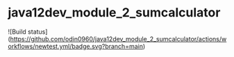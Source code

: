 # java12dev_module_2_sumcalculator
![Build status] (https://github.com/odin0960/java12dev_module_2_sumcalculator/actions/workflows/newtest.yml/badge.svg?branch=main)
